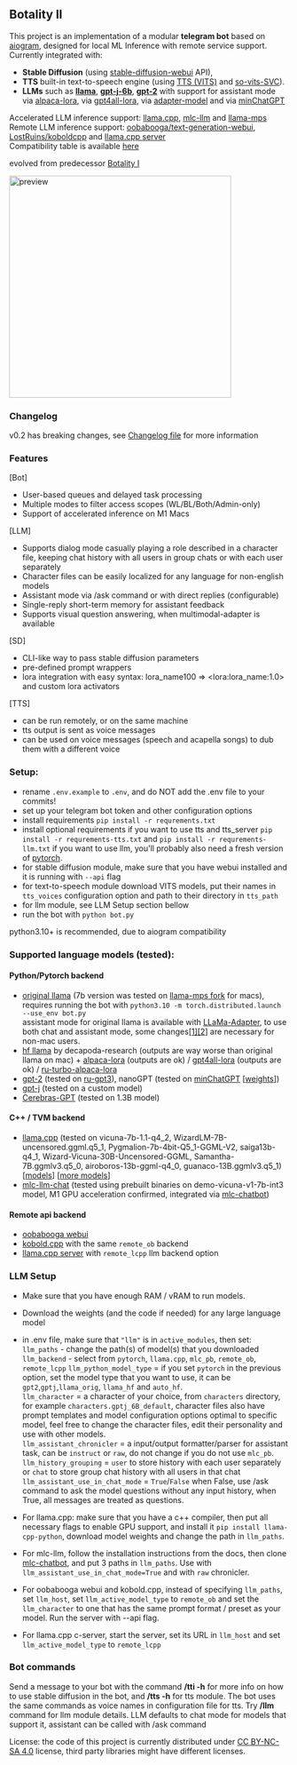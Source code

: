 ## Botality II  
  
This project is an implementation of a modular **telegram bot** based on [aiogram](https://github.com/aiogram/aiogram), designed for local ML Inference with remote service support. Currently integrated with:
-  **Stable Diffusion** (using [stable-diffusion-webui](https://github.com/AUTOMATIC1111/stable-diffusion-webui) API),
-  **TTS** built-in text-to-speech engine (using [TTS (VITS)](https://github.com/coqui-ai/TTS) and [so-vits-SVC](https://github.com/svc-develop-team/so-vits-svc/tree/4.0)).  
-  **LLMs** such as **[llama](https://github.com/facebookresearch/llama)**, **[gpt-j-6b](https://github.com/kingoflolz/mesh-transformer-jax#gpt-j-6b)**, **[gpt-2](https://huggingface.co/gpt2)** with support for assistant mode   
via [alpaca-lora](https://github.com/tloen/alpaca-lora), via [gpt4all-lora](https://github.com/nomic-ai/gpt4all#reproducibility), via [adapter-model](https://github.com/ZrrSkywalker/LLaMA-Adapter) and via [minChatGPT](https://github.com/ethanyanjiali/minChatGPT)  

Accelerated LLM inference support: [llama.cpp](https://github.com/ggerganov/llama.cpp), [mlc-llm](https://github.com/mlc-ai/mlc-llm) and [llama-mps](https://github.com/remixer-dec/llama-mps/)  
Remote LLM inference support: [oobabooga/text-generation-webui](https://github.com/oobabooga/text-generation-webui/), [LostRuins/koboldcpp](https://github.com/LostRuins/koboldcpp) and [llama.cpp server](https://github.com/ggerganov/llama.cpp/tree/master/examples/server)  
Compatibility table is available [here](COMPATIBILITY.md)  
  
evolved from predecessor [Botality I](https://github.com/remixer-dec/ru-gpt3-telegram-bot)  

<img src="https://i.imgur.com/eCEcgCc.jpg" alt="preview" height="400">

### Changelog
v0.2 has breaking changes, see [Changelog file](CHANGELOG.md) for more information
  

### Features
[Bot]
- User-based queues and delayed task processing
- Multiple modes to filter access scopes (WL/BL/Both/Admin-only)
- Support of accelerated inference on M1 Macs

[LLM]
- Supports dialog mode casually playing a role described in a character file, keeping chat history with all users in group chats or with each user separately
- Character files can be easily localized for any language for non-english models
- Assistant mode via /ask command or with direct replies (configurable)
- Single-reply short-term memory for assistant feedback
- Supports visual question answering, when multimodal-adapter is available

[SD]
- CLI-like way to pass stable diffusion parameters
- pre-defined prompt wrappers
- lora integration with easy syntax: lora_name100 => &lt;lora:lora_name:1.0&gt; and custom lora activators

[TTS]
- can be run remotely, or on the same machine
- tts output is sent as voice messages
- can be used on voice messages (speech and acapella songs) to dub them with a different voice 
  
### Setup:
- rename `.env.example` to `.env`, and do NOT add the .env file to your commits! 
- set up your telegram bot token and other configuration options
- install requirements `pip install -r requrements.txt`
- install optional requirements if you want to use tts and tts_server `pip install -r requrements-tts.txt` and `pip install -r requrements-llm.txt` if you want to use llm, you'll probably also need a fresh version of [pytorch](https://pytorch.org/get-started/locally/).
- for stable diffusion module, make sure that you have webui installed and it is running with `--api` flag
- for text-to-speech module download VITS models, put their names in `tts_voices` configuration option and path to their directory in `tts_path`
- for llm module, see LLM Setup section bellow
- run the bot with `python bot.py`  
  
python3.10+ is recommended, due to aiogram compatibility  
### Supported language models (tested):  
#### Python/Pytorch backend  
- [original llama](https://github.com/facebookresearch/llama/blob/main/example.py) (7b version was tested on [llama-mps fork](https://github.com/remixer-dec/llama-mps/tree/multimodal-adapter) for macs), requires running the bot with `python3.10 -m torch.distributed.launch --use_env bot.py`  
assistant mode for original llama is available with [LLaMa-Adapter](https://github.com/ZrrSkywalker/LLaMA-Adapter), to use both chat and assistant mode, some changes[[1]](https://github.com/remixer-dec/llama-mps/commit/a9b319a927461e4d9b5d74789b3b4a079cb90620)[[2]](https://github.com/remixer-dec/llama-mps/commit/74e9734eefaba721d03974924d0a43175237f32c) are necessary for non-mac users.
- [hf llama](https://huggingface.co/decapoda-research/llama-7b-hf/tree/main) by decapoda-research (outputs are way worse than original llama on mac) + [alpaca-lora](https://github.com/tloen/alpaca-lora) (outputs are ok) / [gpt4all-lora](https://github.com/nomic-ai/gpt4all#reproducibility) (outputs are ok) / [ru-turbo-alpaca-lora](https://huggingface.co/IlyaGusev/llama_7b_ru_turbo_alpaca_lora)
- [gpt-2](https://huggingface.co/gpt2) (tested on [ru-gpt3](https://github.com/ai-forever/ru-gpts)), nanoGPT (tested on [minChatGPT](https://github.com/ethanyanjiali/minChatGPT) [[weights](https://huggingface.co/ethanyanjiali/minChatGPT/blob/main/final_ppo_model_gpt2medium.pt)])
- [gpt-j](https://github.com/kingoflolz/mesh-transformer-jax#gpt-j-6b) (tested on a custom model)
- [Cerebras-GPT](https://github.com/Cerebras/modelzoo) (tested on 1.3B model)
  
#### C++ / TVM backend  
- [llama.cpp](https://github.com/abetlen/llama-cpp-python) (tested on vicuna-7b-1.1-q4_2, WizardLM-7B-uncensored.ggml.q5_1, Pygmalion-7b-4bit-Q5_1-GGML-V2, saiga13b-q4_1, Wizard-Vicuna-30B-Uncensored-GGML, Samantha-7B.ggmlv3.q5_0, airoboros-13b-ggml-q4_0, guanaco-13B.ggmlv3.q5_1)[[models](https://github.com/nomic-ai/gpt4all-chat#manual-download-of-models)] [[more models](https://huggingface.co/models?sort=downloads&search=ggml)]
- [mlc-llm-chat](https://mlc.ai/mlc-llm/#windows-linux-mac) (tested using prebuilt binaries on demo-vicuna-v1-7b-int3 model, M1 GPU acceleration confirmed, integrated via [mlc-chatbot](https://github.com/XinyuSun/mlc-chatbot))
  
#### Remote api backend  
- [oobabooga webui](https://github.com/oobabooga/text-generation-webui/) 
- [kobold.cpp](https://github.com/LostRuins/koboldcpp/) with the same `remote_ob` backend
- [llama.cpp server](https://github.com/ggerganov/llama.cpp/tree/master/examples/server) with `remote_lcpp` llm backend option  


### LLM Setup
- Make sure that you have enough RAM / vRAM to run models.
- Download the weights (and the code if needed) for any large language model
- in .env file, make sure that `"llm"` is in `active_modules`, then set:  
`llm_paths` - change the path(s) of model(s) that you downloaded  
`llm_backend` - select from `pytorch`, `llama.cpp`, `mlc_pb`, `remote_ob`, `remote_lcpp`
`llm_python_model_type` = if you set `pytorch` in the previous option, set the model type that you want to use, it can be `gpt2`,`gptj`,`llama_orig`, `llama_hf` and `auto_hf`.  
`llm_character` = a character of your choice, from `characters` directory, for example `characters.gptj_6B_default`, character files also have prompt templates and model configuration options optimal to specific model, feel free to change the character files, edit their personality and use with other models.  
`llm_assistant_chronicler` = a input/output formatter/parser for assistant task, can be `instruct` or `raw`, do not change if you do not use `mlc_pb`.  
`llm_history_grouping` = `user` to store history with each user separately or `chat` to store group chat history with all users in that chat  
`llm_assistant_use_in_chat_mode` = `True`/`False` when False, use /ask command to ask the model questions without any input history, when True, all messages are treated as questions.  
  
- For llama.cpp: make sure that you have a c++ compiler, then put all necessary flags to enable GPU support, and install it `pip install llama-cpp-python`, download model weights and change the path in `llm_paths`.
- For mlc-llm, follow the installation instructions from the docs, then clone [mlc-chatbot](https://github.com/XinyuSun/mlc-chatbot), and put 3 paths in `llm_paths`. Use with `llm_assistant_use_in_chat_mode=True` and with `raw` chronicler.  
- For oobabooga webui and kobold.cpp, instead of specifying `llm_paths`, set `llm_host`, set `llm_active_model_type` to `remote_ob` and set the `llm_character` to one that has the same prompt format / preset as your model. Run the server with --api flag.
- For llama.cpp c-server, start the server, set its URL in `llm_host` and set `llm_active_model_type` to `remote_lcpp`
  
  
### Bot commands
Send a message to your bot with the command **/tti -h** for more info on how to use stable diffusion in the bot, and **/tts -h** for tts module. The bot uses the same commands as voice names in configuration file for tts. Try **/llm** command for llm module details. LLM defaults to chat mode for models that support it, assistant can be called with /ask command
  
License: the code of this project is currently distributed under [CC BY-NC-SA 4.0](https://creativecommons.org/licenses/by-nc-sa/4.0/) license, third party libraries might have different licenses.